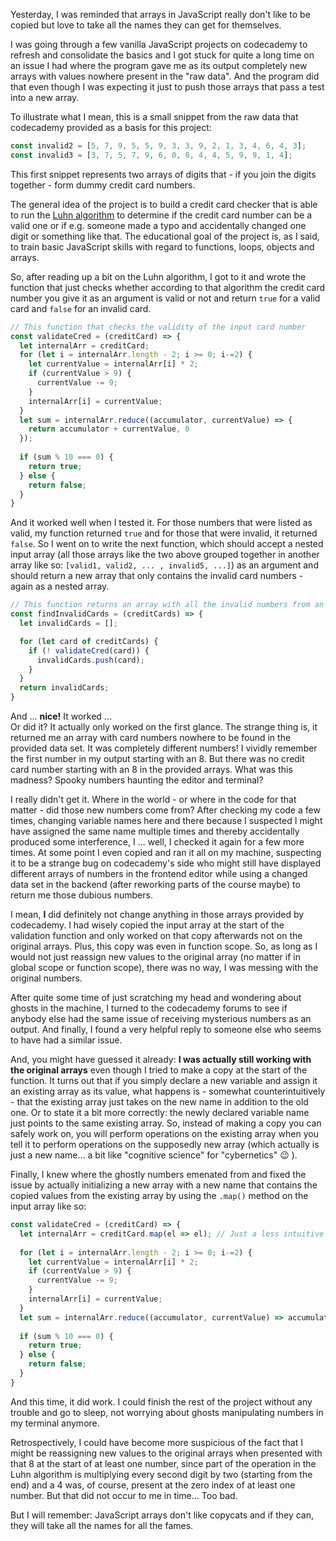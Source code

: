 Yesterday, I was reminded that arrays in JavaScript really don't like to be copied but love to take all the names they can get for themselves.

I was going through a few vanilla JavaScript projects on codecademy to refresh and consolidate the basics and I got stuck for quite a long time on an issue I had where the program gave me as its output completely new arrays with values nowhere present in the "raw data". And the program did that even though I was expecting it just to push those arrays that pass a test into a new array.

To illustrate what I mean, this is a small snippet from the raw data that codecademy provided as a basis for this project:
```javascript
const invalid2 = [5, 7, 9, 5, 5, 9, 3, 3, 9, 2, 1, 3, 4, 6, 4, 3];
const invalid3 = [3, 7, 5, 7, 9, 6, 0, 8, 4, 4, 5, 9, 9, 1, 4];
```

This first snippet represents two arrays of digits that - if you join the digits together - form dummy credit card numbers.

The general idea of the project is to build a credit card checker that is able to run the [Luhn algorithm](https://en.wikipedia.org/wiki/Luhn_algorithm) to determine if the credit card number can be a valid one or if e.g. someone made a typo and accidentally changed one digit or something like that. The educational goal of the project is, as I said, to train basic JavaScript skills with regard to functions, loops, objects and arrays.

So, after reading up a bit on the Luhn algorithm, I got to it and wrote the function that just checks whether according to that algorithm the credit card number you give it as an argument is valid or not and return `true` for a valid card and `false` for an invalid card.
```javascript
// This function that checks the validity of the input card number
const validateCred = (creditCard) => {
  let internalArr = creditCard; 
  for (let i = internalArr.length - 2; i >= 0; i-=2) {
    let currentValue = internalArr[i] * 2;
    if (currentValue > 9) {
      currentValue -= 9;
    }
    internalArr[i] = currentValue;
  }
  let sum = internalArr.reduce((accumulator, currentValue) => {
    return accumulator + currentValue, 0
  });
  
  if (sum % 10 === 0) {
    return true;
  } else {
    return false;
  }
}
```

And it worked well when I tested it. For those numbers that were listed as valid, my function returned `true` and for those that were invalid, it returned `false`. So I went on to write the next function, which should accept a nested input array (all those arrays like the two above grouped together in another array like so: `[valid1, valid2, ... , invalid5, ...]`) as an argument and should return a new array that only contains the invalid card numbers - again as a nested array. 

```javascript
// This function returns an array with all the invalid numbers from an input array.
const findInvalidCards = (creditCards) => {
  let invalidCards = [];

  for (let card of creditCards) {
    if (! validateCred(card)) {
      invalidCards.push(card);
    }
  }
  return invalidCards;
}
```

And ... **nice!** It worked ...  
Or did it? It actually only worked on the first glance. The strange thing is, it returned me an array with card numbers nowhere to be found in the provided data set. It was completely different numbers! I vividly remember the first number in my output starting with an 8. But there was no credit card number starting with an 8 in the provided arrays. What was this madness? Spooky numbers haunting the editor and terminal?

I really didn't get it. Where in the world - or where in the code for that matter - did those new numbers come from? After checking my code a few times, changing variable names here and there because I suspected I might have assigned the same name multiple times and thereby accidentally produced some interference, I ... well, I checked it again for a few more times. 
At some point I even copied and ran it all on my machine, suspecting it to be a strange bug on codecademy's side who might still have displayed different arrays of numbers in the frontend editor while using a changed data set in the backend (after reworking parts of the course maybe) to return me those dubious numbers. 

I mean, **I** did definitely not change anything in those arrays provided by codecademy. I had wisely copied the input array at the start of the validation function and only worked on that copy afterwards not on the original arrays. Plus, this copy was even in function scope. So, as long as I would not just reassign new values to the original array (no matter if in global scope or function scope), there was no way, I was messing with the original numbers.

After quite some time of just scratching my head and wondering about ghosts in the machine, I turned to the codecademy forums to see if anybody else had the same issue of receiving mysterious numbers as an output. And finally, I found a very helpful reply to someone else who seems to have had a similar issue. 

And, you might have guessed it already: **I was actually still working with the original arrays** even though I tried to make a copy at the start of the function. It turns out that if you simply declare a new variable and assign it an existing array as its value, what happens is - somewhat counterintuitively - that the existing array just takes on the new name in addition to the old one. Or to state it a bit more correctly: the newly declared variable name just points to the same existing array. So, instead of making a copy you can safely work on, you will perform operations on the existing array when you tell it to perform operations on the supposedly new array (which actually is just a new name... a bit like "cognitive science" for "cybernetics" :wink: ).

Finally, I knew where the ghostly numbers emenated from and fixed the issue by actually initializing a new array with a new name that contains the copied values from the existing array by using the `.map()` method on the input array like so:
```javascript
const validateCred = (creditCard) => {
  let internalArr = creditCard.map(el => el); // Just a less intuitive but working way to actually "copy" an array.
  
  for (let i = internalArr.length - 2; i >= 0; i-=2) {
    let currentValue = internalArr[i] * 2;
    if (currentValue > 9) {
      currentValue -= 9;
    }
    internalArr[i] = currentValue;
  }
  let sum = internalArr.reduce((accumulator, currentValue) => accumulator + currentValue, 0);
  
  if (sum % 10 === 0) {
    return true;
  } else {
    return false;
  }
}
```
And this time, it did work. I could finish the rest of the project without any trouble and go to sleep, not worrying about ghosts manipulating numbers in my terminal anymore.

Retrospectively, I could have become more suspicious of the fact that I might be reassigning new values to the original arrays when presented with that 8 at the start of at least one number, since part of the operation in the Luhn algorithm is multiplying every second digit by two (starting from the end) and a 4 was, of course, present at the zero index of at least one number. But that did not occur to me in time... Too bad.

But I will remember: JavaScript arrays don't like copycats and if they can, they will take all the names for all the fames.
